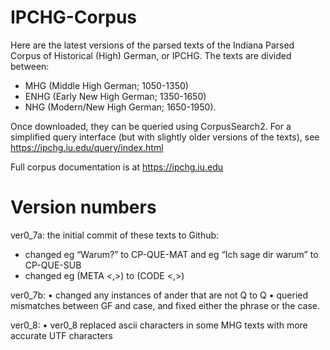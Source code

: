 # IPCHG-Corpus
Here are the latest versions of the parsed texts of the Indiana Parsed Corpus of Historical (High) German, or IPCHG. The texts are divided between: 
- MHG (Middle High German; 1050-1350)
- ENHG (Early New High German; 1350-1650)
- NHG (Modern/New High German; 1650-1950).

Once downloaded, they can be queried using CorpusSearch2. For a simplified query interface (but with slightly older versions of the texts), see https://ipchg.iu.edu/query/index.html

Full corpus documentation is at https://ipchg.iu.edu

# Version numbers

ver0_7a: the initial commit of these texts to Github:
* changed eg “Warum?” to CP-QUE-MAT and eg “Ich sage dir warum” to CP-QUE-SUB
* changed eg (META <,>) to (CODE <,>)

ver0_7b:
•	changed any instances of ander that are not Q to Q
•	queried mismatches between GF and case, and fixed either the phrase or the case.

ver0_8:
•	ver0_8 replaced ascii characters in some MHG texts with more accurate UTF characters
